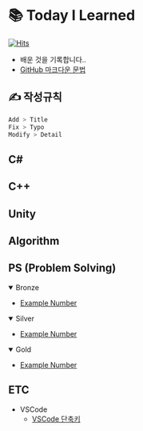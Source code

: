 <!--------------------------------------------------------->
<!-----------------------Title----------------------------->
<!--------------------------------------------------------->
# :books: Today I Learned
[![Hits](https://hits.seeyoufarm.com/api/count/incr/badge.svg?url=https%3A%2F%2Fgithub.com%2FMinssuy99&count_bg=%238E9AFF&title_bg=%23555555&icon=&icon_color=%23E7E7E7&title=hits&edge_flat=false)](https://github.com/Minssuy99)
* 배운 것을 기록합니다..
* [GitHub 마크다운 문법](https://docs.github.com/ko/get-started/writing-on-github/getting-started-with-writing-and-formatting-on-github/basic-writing-and-formatting-syntax)








<!--------------------------------------------------------->
<!------------------------Rules---------------------------->
<!--------------------------------------------------------->
## :writing_hand: 작성규칙

```bash
Add > Title
Fix > Typo
Modify > Detail
```








<!--------------------------------------------------------->
<!----------------------------C#--------------------------->
<!--------------------------------------------------------->
## C#










<!--------------------------------------------------------->
<!----------------------------C++--------------------------->
<!--------------------------------------------------------->
## C++











<!--------------------------------------------------------->
<!---------------------------Unity------------------------->
<!--------------------------------------------------------->
## Unity











<!--------------------------------------------------------->
<!---------------------------Algorithm--------------------->
<!--------------------------------------------------------->
## Algorithm













<!--------------------------------------------------------->
<!------------------------PS------------------------------->
<!--------------------------------------------------------->
## PS (Problem Solving)

<details open>
<summary>Bronze</summary>

- <a href="https://naver.com" target="_blank">Example Number</a>

 </details>

<!--------------------------------------------------------->
<!--------------------------------------------------------->
<!--------------------------------------------------------->

<details open>
<summary>Silver</summary>

- <a href="https://naver.com" target="_blank">Example Number</a>

 </details>

<!--------------------------------------------------------->
<!--------------------------------------------------------->
<!--------------------------------------------------------->

<details open>
<summary>Gold</summary>

- <a href="https://naver.com" target="_blank">Example Number</a>

 </details>
 <!--------------------------------------------------------->
 <!--------------------------------------------------------->
 <!--------------------------------------------------------->














 <!--------------------------------------------------------->
 <!---------------------------ETC--------------------------->
 <!--------------------------------------------------------->
 ## ETC
 * VSCode
   - <a href="https://github.com/Minssuy99/TIL/blob/main/ETC/VSCode_%EB%8B%A8%EC%B6%95%ED%82%A4.md" target="_blank">VSCode 단축키</a>
